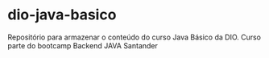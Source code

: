 # dio-java-basico
Repositório para armazenar o conteúdo do curso Java Básico da DIO.
Curso parte do bootcamp Backend JAVA Santander
